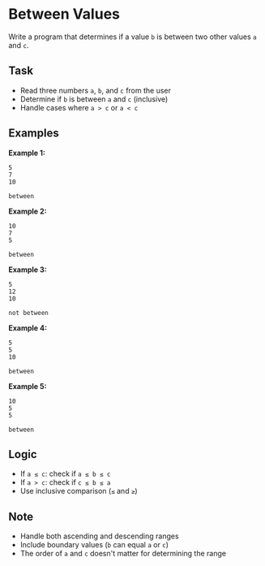 # Between Values

Write a program that determines if a value `b` is between two other values `a` and `c`.

## Task
- Read three numbers `a`, `b`, and `c` from the user
- Determine if `b` is between `a` and `c` (inclusive)
- Handle cases where `a > c` or `a < c`

## Examples
**Example 1:**
```
5
7
10
```
```
between
```

**Example 2:**
```
10
7
5
```
```
between
```

**Example 3:**
```
5
12
10
```
```
not between
```

**Example 4:**
```
5
5
10
```
```
between
```

**Example 5:**
```
10
5
5
```
```
between
```

## Logic
- If `a ≤ c`: check if `a ≤ b ≤ c`
- If `a > c`: check if `c ≤ b ≤ a`
- Use inclusive comparison (`≤` and `≥`)

## Note
- Handle both ascending and descending ranges
- Include boundary values (`b` can equal `a` or `c`)
- The order of `a` and `c` doesn't matter for determining the range